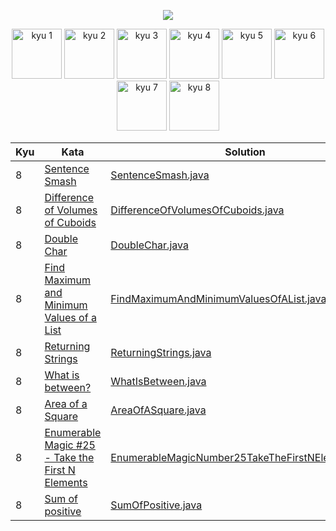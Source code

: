 <p align="center">
    <img src="https://www.codewars.com/users/willpinha/badges/large">
</p>

<p align="center">
    <img src="https://img.shields.io/badge/kyu%201-0-purple?style=for-the-badge&logo=appveyo" alt="kyu 1" width="80">
    <img src="https://img.shields.io/badge/kyu%202-0-purple?style=for-the-badge&logo=appveyo" alt="kyu 2" width="80">
    <img src="https://img.shields.io/badge/kyu%203-0-yellow?style=for-the-badge&logo=appveyo" alt="kyu 3" width="80">
    <img src="https://img.shields.io/badge/kyu%204-0-yellow?style=for-the-badge&logo=appveyo" alt="kyu 4" width="80">
    <img src="https://img.shields.io/badge/kyu%205-0-blue?style=for-the-badge&logo=appveyo" alt="kyu 5" width="80">
    <img src="https://img.shields.io/badge/kyu%206-0-blue?style=for-the-badge&logo=appveyo" alt="kyu 6" width="80">
    <img src="https://img.shields.io/badge/kyu%207-0-white?style=for-the-badge&logo=appveyo" alt="kyu 7" width="80">
    <img src="https://img.shields.io/badge/kyu%208-0-white?style=for-the-badge&logo=appveyo" alt="kyu 8" width="80">
</p>

<table>
<thead>
<tr>
<th>Kyu</th>
<th>Kata</th>
<th>Solution</th>
</tr>
</thead>
<tbody>
<!-- Kyu 1 -->
<!-- next kata 1 -->
<!-- Kyu 2 -->
<!-- next kata 2 -->
<!-- Kyu 3 -->
<!-- next kata 3 -->
<!-- Kyu 4 -->
<!-- next kata 4 -->
<!-- Kyu 5 -->
<!-- next kata 5 -->
<!-- Kyu 6 -->
<!-- next kata 6 -->
<!-- Kyu 7 -->
<!-- next kata 7 -->
<!-- Kyu 8 -->
<tr><td>8</td><td><a href='https://www.codewars.com/kata/53dc23c68a0c93699800041d'>Sentence Smash</a></td><td><a href='src/main/java/codewars/kyu8/SentenceSmash.java'>SentenceSmash.java</a></td></tr>
<tr><td>8</td><td><a href='https://www.codewars.com/kata/58cb43f4256836ed95000f97'>Difference of Volumes of Cuboids</a></td><td><a href='src/main/java/codewars/kyu8/DifferenceOfVolumesOfCuboids.java'>DifferenceOfVolumesOfCuboids.java</a></td></tr>
<tr><td>8</td><td><a href='https://www.codewars.com/kata/56b1f01c247c01db92000076'>Double Char</a></td><td><a href='src/main/java/codewars/kyu8/DoubleChar.java'>DoubleChar.java</a></td></tr>
<tr><td>8</td><td><a href='https://www.codewars.com/kata/577a98a6ae28071780000989'>Find Maximum and Minimum Values of a List</a></td><td><a href='src/main/java/codewars/kyu8/FindMaximumAndMinimumValuesOfAList.java'>FindMaximumAndMinimumValuesOfAList.java</a></td></tr>
<tr><td>8</td><td><a href='https://www.codewars.com/kata/55a70521798b14d4750000a4'>Returning Strings</a></td><td><a href='src/main/java/codewars/kyu8/ReturningStrings.java'>ReturningStrings.java</a></td></tr>
<tr><td>8</td><td><a href='https://www.codewars.com/kata/55ecd718f46fba02e5000029'>What is between?</a></td><td><a href='src/main/java/codewars/kyu8/WhatIsBetween.java'>WhatIsBetween.java</a></td></tr>
<tr><td>8</td><td><a href='https://www.codewars.com/kata/5748838ce2fab90b86001b1a'>Area of a Square</a></td><td><a href='src/main/java/codewars/kyu8/AreaOfASquare.java'>AreaOfASquare.java</a></td></tr>
<tr><td>8</td><td><a href='https://www.codewars.com/kata/545afd0761aa4c3055001386'>Enumerable Magic #25 - Take the First N Elements</a></td><td><a href='src/main/java/codewars/kyu8/EnumerableMagicNumber25TakeTheFirstNElements.java'>EnumerableMagicNumber25TakeTheFirstNElements.java</a></td></tr>
<tr><td>8</td><td><a href='https://www.codewars.com/kata/5715eaedb436cf5606000381'>Sum of positive</a></td><td><a href='src/main/java/codewars/kyu8/SumOfPositive.java'>SumOfPositive.java</a></td></tr>
<!-- next kata 8 -->
</tbody>
</table>
